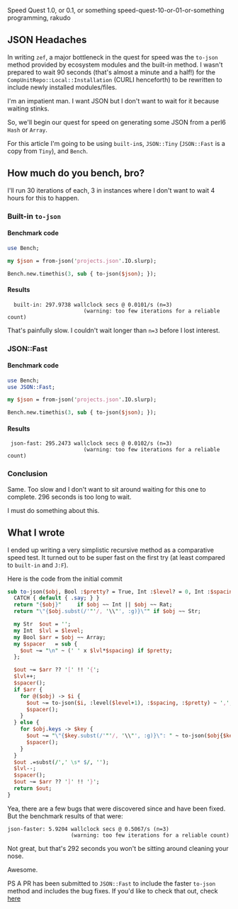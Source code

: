 Speed Quest 1.0, or 0.1, or something
speed-quest-10-or-01-or-something
programming, rakudo

## JSON Headaches

In writing `zef`, a major bottleneck in the quest for speed was the `to-json` method provided by ecosystem modules and the built-in method.  I wasn't prepared to wait 90 seconds (that's almost a minute and a half!) for the `CompUnitRepo::Local::Installation` (CURLI henceforth) to be rewritten to include newly installed modules/files.

I'm an impatient man.  I want JSON but I don't want to wait for it because waiting stinks.

So, we'll begin our quest for speed on generating some JSON from a perl6 `Hash` or `Array`.

For this article I'm going to be using `built-in`s, `JSON::Tiny` (`JSON::Fast` is a copy from `Tiny`), and `Bench`.

## How much do you bench, bro?

I'll run 30 iterations of each, 3 in instances where I don't want to wait 4 hours for this to happen.

### Built-in `to-json`

#### Benchmark code

```perl
use Bench;

my $json = from-json('projects.json'.IO.slurp);

Bench.new.timethis(3, sub { to-json($json); });
```

#### Results

```
  built-in: 297.9738 wallclock secs @ 0.0101/s (n=3)
                		(warning: too few iterations for a reliable count)
```

That's painfully slow.  I couldn't wait longer than `n=3` before I lost interest.

### JSON::Fast

#### Benchmark code

```perl
use Bench;
use JSON::Fast;

my $json = from-json('projects.json'.IO.slurp);

Bench.new.timethis(3, sub { to-json($json); });
```

#### Results

```
 json-fast: 295.2473 wallclock secs @ 0.0102/s (n=3)
                		(warning: too few iterations for a reliable count)
```

### Conclusion
Same.  Too slow and I don't want to sit around waiting for this one to complete.  296 seconds is too long to wait.

I must do something about this.

## What I wrote

I ended up writing a very simplistic recursive method as a comparative speed test.  It turned out to be super fast on the first try (at least compared to `built-in` and `J:F`).

Here is the code from the initial commit

```perl
sub to-json($obj, Bool :$pretty? = True, Int :$level? = 0, Int :$spacing? = 2) is export {
  CATCH { default { .say; } }
  return "{$obj}"     if $obj ~~ Int || $obj ~~ Rat;
  return "\"{$obj.subst(/'"'/, '\\"', :g)}\"" if $obj ~~ Str;

  my Str  $out = '';
  my Int  $lvl = $level;
  my Bool $arr = $obj ~~ Array;
  my $spacer   = sub {
    $out ~= "\n" ~ (' ' x $lvl*$spacing) if $pretty;
  };

  $out ~= $arr ?? '[' !! '{';
  $lvl++;
  $spacer();
  if $arr {
    for @($obj) -> $i {
      $out ~= to-json($i, :level($level+1), :$spacing, :$pretty) ~ ',';
      $spacer();
    }
  } else {
    for $obj.keys -> $key {
      $out ~= "\"{$key.subst(/'"'/, '\\"', :g)}\": " ~ to-json($obj{$key}, :level($level+1), :$spacing, :$pretty) ~ ',';
      $spacer();
    }
  }
  $out .=subst(/',' \s* $/, '');
  $lvl--;
  $spacer();
  $out ~= $arr ?? ']' !! '}';
  return $out;
}
```

Yea, there are a few bugs that were discovered since and have been fixed.  But the benchmark results of that were:

```
json-faster: 5.9204 wallclock secs @ 0.5067/s (n=3)
               		(warning: too few iterations for a reliable count)
```

Not great, but that's 292 seconds you won't be sitting around cleaning your nose.

Awesome.

PS A PR has been submitted to `JSON::Fast` to include the faster `to-json` method and includes the bug fixes.  If you'd like to check that out, check [here](https://github.com/timo/json_fast/pull/2)
